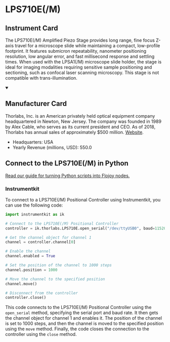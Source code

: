 
# LPS710E(/M)

## Instrument Card

The LPS710E(/M) Amplified Piezo Stage provides long range, fine focus Z-axis travel for a microscope slide while maintaining a compact, low-profile footprint. It features submicron repeatability, nanometer positioning resolution, low angular error, and fast millisecond response and settling times. When used with the LPSA1(/M) microscope slide holder, the stage is ideal for imaging modalities requiring sensitive sample positioning and sectioning, such as confocal laser scanning microscopy. This stage is not compatible with trans-illumination.

<details open>
<summary><h2>Manufacturer Card</h2></summary>
Thorlabs, Inc. is an American privately held optical equipment company headquartered in Newton, New Jersey. The company was founded in 1989 by Alex Cable, who serves as its current president and CEO. As of 2018, Thorlabs has annual sales of approximately $500 million. <a href=https://www.thorlabs.com/>Website</a>.

<ul>
  <li>Headquarters: USA</li>
  <li>Yearly Revenue (millions, USD): 550.0</li>
</ul>
</details>

## Connect to the LPS710E(/M) in Python

[Read our guide for turning Python scripts into Flojoy nodes.](https://docs.flojoy.ai/custom-nodes/creating-custom-node/)


### Instrumentkit

To connect to a LPS710E(/M) Positional Controller using Instrumentkit, you can use the following code:

```python
import instrumentkit as ik

# Connect to the LPS710E(/M) Positional Controller
controller = ik.thorlabs.LPS710E.open_serial("/dev/ttyUSB0", baud=115200)

# Get the channel object for channel 1
channel = controller.channel[0]

# Enable the channel
channel.enabled = True

# Set the position of the channel to 1000 steps
channel.position = 1000

# Move the channel to the specified position
channel.move()

# Disconnect from the controller
controller.close()
```

This code connects to the LPS710E(/M) Positional Controller using the `open_serial` method, specifying the serial port and baud rate. It then gets the channel object for channel 1 and enables it. The position of the channel is set to 1000 steps, and then the channel is moved to the specified position using the `move` method. Finally, the code closes the connection to the controller using the `close` method.

